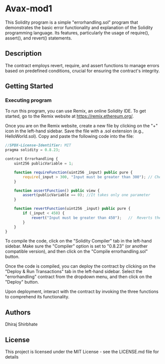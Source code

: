 # Avax-mod1
This Solidity program is a simple "errorhandling.sol" program that demonstrates the basic error functionality and explanation  of the Solidity programming language. Its features, particularly the usage of require(), assert(), and revert() statements.


## Description

The contract employs revert, require, and assert functions to manage errors based on predefined conditions, crucial for ensuring the contract's integrity.

## Getting Started

### Executing program

To run this program, you can use Remix, an online Solidity IDE. To get started, go to the Remix website at https://remix.ethereum.org/.

Once you are on the Remix website, create a new file by clicking on the "+" icon in the left-hand sidebar. Save the file with a .sol extension (e.g., HelloWorld.sol). Copy and paste the following code into the file:

```javascript
//SPDX-License-Identifier: MIT
pragma solidity = 0.8.23;

contract Errorhandling {
    uint256 publicVariable = 1;

    function requireFunction(uint256 _input) public pure {
        require(_input > 300, "Input must be greater than 300"); // Checks if the input is greater than 300 using the require statement.
    }

    function assertFunction() public view {
        assert(publicVariable == 0); //It takes only one parameter
    }

    function revertFunction(uint256 _input) public pure {
        if (_input < 450) {
            revert("Input must be greater than 450");   //  Reverts the transaction with an error message if the input is less than 450.
        }
    }
}
```

To compile the code, click on the "Solidity Compiler" tab in the left-hand sidebar. Make sure the "Compiler" option is set to "0.8.23" (or another compatible version), and then click on the "Compile errorhandling.sol" button.

Once the code is compiled, you can deploy the contract by clicking on the "Deploy & Run Transactions" tab in the left-hand sidebar. Select the "errorhandling" contract from the dropdown menu, and then click on the "Deploy" button.

Upon deployment, interact with the contract by invoking the three functions to comprehend its functionality.

## Authors

Dhiraj Shirbhate


## License

This project is licensed under the MIT License - see the LICENSE.md file for details
